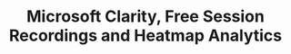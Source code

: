 ---
layout: post
title:  Microsoft Clarity, Free Session Recordings and Heatmap Analytics
tags: ["analytics", "tool"]
link: https://clarity.microsoft.com/
domain: clarity.microsoft.com
---